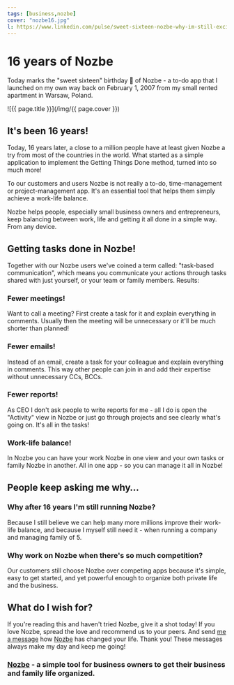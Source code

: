 ```yaml
---
tags: [business,nozbe]
cover: "nozbe16.jpg"
l: https://www.linkedin.com/pulse/sweet-sixteen-nozbe-why-im-still-excited-business-ive-sliwinski
---
```


# 16 years of Nozbe

Today marks the "sweet sixteen" birthday 🎂 of Nozbe - a to-do app that I launched on my own way back on February 1, 2007 from my small rented apartment in Warsaw, Poland.

<!--More-->

![{{ page.title }}](/img/{{ page.cover }})

## It's been 16 years!

Today, 16 years later, a close to a million people have at least given Nozbe a try from most of the countries in the world. What started as a simple application to implement the Getting Things Done method, turned into so much more!

To our customers and users Nozbe is not really a to-do, time-management or project-management app. It's an essential tool that helps them simply achieve a work-life balance.

Nozbe helps people, especially small business owners and entrepreneurs, keep balancing between work, life and getting it all done in a simple way. From any device.

## Getting tasks done in Nozbe!

Together with our Nozbe users we've coined a term called: "task-based communication", which means you communicate your actions through tasks shared with just yourself, or your team or family members. Results:

### Fewer meetings!

Want to call a meeting? First create a task for it and explain everything in comments. Usually then the meeting will be unnecessary or it'll be much shorter than planned!

### Fewer emails!

Instead of an email, create a task for your colleague and explain everything in comments. This way other people can join in and add their expertise without unnecessary CCs, BCCs.

### Fewer reports!

As CEO I don't ask people to write reports for me - all I do is open the "Activity" view in Nozbe or just go through projects and see clearly what's going on. It's all in the tasks!

### Work-life balance!

In Nozbe you can have your work Nozbe in one view and your own tasks or family Nozbe in another. All in one app - so you can manage it all in Nozbe!

## People keep asking me why…

### Why after 16 years I'm still running Nozbe?

Because I still believe we can help many more millions improve their work-life balance, and because I myself still need it - when running a company and managing family of 5.

### Why work on Nozbe when there's so much competition?

Our customers still choose Nozbe over competing apps because it's simple, easy to get started, and yet powerful enough to organize both private life and the business.

## What do I wish for?

If you're reading this and haven't tried Nozbe, give it a shot today! If you love Nozbe, spread the love and recommend us to your peers. And send [me a message](/contact/) how [Nozbe][n] has changed your life. Thank you! These messages always make my day and keep me going!

### [Nozbe][n] - a simple tool for business owners to get their business and family life organized.

[n]: https://michael.gratis/nozbe
[np]: https://michael.gratis/nozbepersonal